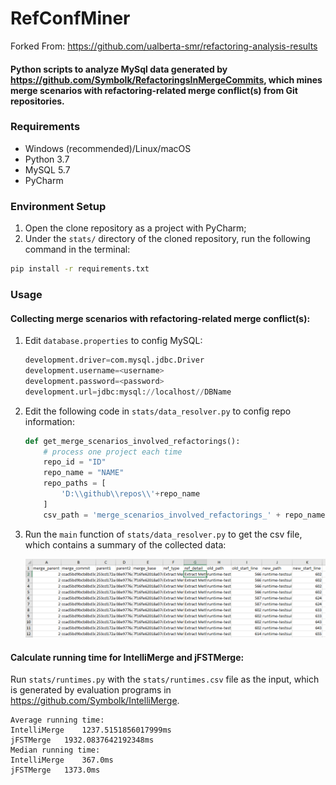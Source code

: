 # RefConfMiner

Forked From: https://github.com/ualberta-smr/refactoring-analysis-results

#### Python scripts to analyze MySql data generated by https://github.com/Symbolk/RefactoringsInMergeCommits, which mines merge scenarios with refactoring-related merge conflict(s) from Git repositories.

### Requirements

- Windows (recommended)/Linux/macOS
- Python 3.7
- MySQL 5.7
- PyCharm

### Environment Setup

1. Open the clone repository as a project with PyCharm;
2. Under the `stats/` directory of the cloned repository, run the following command in the terminal:

```bash
pip install -r requirements.txt 
```

### Usage

#### Collecting merge scenarios with refactoring-related merge conflict(s):

1. Edit `database.properties` to config MySQL:

   ```python
   development.driver=com.mysql.jdbc.Driver
   development.username=<username>
   development.password=<password>
   development.url=jdbc:mysql://localhost//DBName
   ```

2. Edit the following code in `stats/data_resolver.py` to config repo information:

   ```python
   def get_merge_scenarios_involved_refactorings():
       # process one project each time
       repo_id = "ID"
       repo_name = "NAME"
       repo_paths = [
           'D:\\github\\repos\\'+repo_name
       ]
       csv_path = 'merge_scenarios_involved_refactorings_' + repo_name + '.csv'
   ```

3. Run the `main` function of `stats/data_resolver.py` to get the csv file, which contains a summary of the collected data:

   ![summary](https://github.com/Symbolk/RefConfMiner/blob/master/screenshots/summary.png)

#### Calculate running time for IntelliMerge and jFSTMerge:

Run `stats/runtimes.py` with the `stats/runtimes.csv` file as the input, which is generated by evaluation programs in <https://github.com/Symbolk/IntelliMerge>.

```
Average running time:
IntelliMerge	1237.5151856017999ms
jFSTMerge	1932.0837642192348ms
Median running time:
IntelliMerge	367.0ms
jFSTMerge	1373.0ms
```


